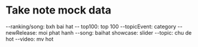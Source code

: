 # Take note mock data

--ranking/song: bxh bai hat
-- top100: top 100
--topicEvent: category
--newRelease: moi phat hanh
--song: baihat
showcase: slider
--topic: chu de hot
--video: mv hot